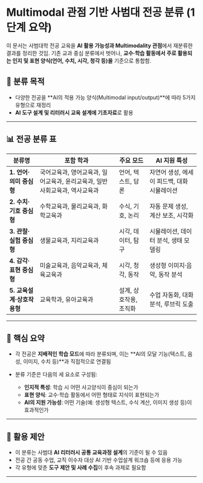 # Multimodal 관점 기반 사범대 전공 분류 (1단계 요약)

이 문서는 사범대학 전공 교육을 **AI 활용 가능성과 Multimodality 관점**에서 재분류한 결과를 정리한 것임. 기존 교과 중심 분류에서 벗어나, **교수·학습 활동에서 주로 활용되는 인지 및 표현 양식(언어, 수치, 시각, 청각 등)을** 기준으로 통합함.

## 🎯 분류 목적
- 다양한 전공을 **AI의 적용 가능 양식(Multimodal input/output)**에 따라 5가지 유형으로 재정리
- **AI 도구 설계 및 리터러시 교육 설계에 기초자료**로 활용

---

## 📊 전공 분류 표

| 분류명 | 포함 학과 | 주요 모드 | AI 지원 특성 |
|--------|-------------|------------------|-------------------------|
| **1. 언어·의미 중심형** | 국어교육과, 영어교육과, 일어교육과, 윤리교육과, 일반사회교육과, 역사교육과 | 언어, 텍스트, 담론 | 자연어 생성, 에세이 피드백, 대화 시뮬레이션 |
| **2. 수치·기호 중심형** | 수학교육과, 물리교육과, 화학교육과 | 수식, 기호, 논리 | 자동 문제 생성, 계산 보조, 시각화 |
| **3. 관찰·실험 중심형** | 생물교육과, 지리교육과 | 시각, 데이터, 탐구 | 시뮬레이션, 데이터 분석, 생태 모델링 |
| **4. 감각·표현 중심형** | 미술교육과, 음악교육과, 체육교육과 | 시각, 청각, 동작 | 생성형 이미지·음악, 동작 분석 |
| **5. 교육설계·상호작용형** | 교육학과, 유아교육과 | 설계, 상호작용, 조직화 | 수업 자동화, 대화 분석, 루브릭 도출 |

---

## 🧩 핵심 요약

- 각 전공은 **지배적인 학습 모드**에 따라 분류되며, 이는 **AI의 모달 기능(텍스트, 음성, 이미지, 수치 등)**과 직접적으로 연결됨
- 분류 기준은 다음의 세 요소로 구성됨:

  - **인지적 특성**: 학습 시 어떤 사고양식이 중심이 되는가  
  - **표현 양식**: 교수·학습 활동에서 어떤 형태로 지식이 표현되는가  
  - **AI의 지원 가능성**: 어떤 기술(예: 생성형 텍스트, 수식 계산, 이미지 생성 등)이 효과적인가

---

## 🔎 활용 제안

- 이 분류는 사범대 **AI 리터러시 공통 교육과정 설계**의 기준이 될 수 있음
- 전공 간 공동 수업, 교직 이수자 대상 AI 기반 수업설계 워크숍 등에 응용 가능
- 각 유형에 맞춘 **도구 제안 및 사례 수집**이 후속 과제로 필요함

---

